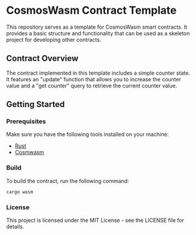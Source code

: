 # CosmosWasm Contract Template

This repository serves as a template for CosmosWasm smart contracts. It provides a basic structure and functionality that can be used as a skeleton project for developing other contracts.

## Contract Overview

The contract implemented in this template includes a simple counter state. It features an "update" function that allows you to increase the counter value and a "get counter" query to retrieve the current counter value.

## Getting Started

### Prerequisites

Make sure you have the following tools installed on your machine:

- [Rust](https://www.rust-lang.org/learn/get-started)
- [Cosmwasm](https://docs.cosmwasm.com/)

### Build

To build the contract, run the following command:

```bash
cargo wasm
```

### License
This project is licensed under the MIT License - see the LICENSE file for details.

